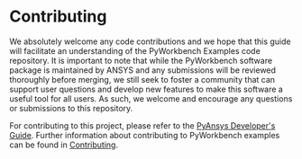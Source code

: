 # Contributing

We absolutely welcome any code contributions and we hope that this
guide will facilitate an understanding of the PyWorkbench Examples code
repository. It is important to note that while the PyWorkbench software
package is maintained by ANSYS and any submissions will be reviewed
thoroughly before merging, we still seek to foster a community that can
support user questions and develop new features to make this software
a useful tool for all users. As such, we welcome and encourage any
questions or submissions to this repository.

For contributing to this project, please refer to the [PyAnsys Developer's
Guide]. Further information about contributing to PyWorkbench examples can be
found in [Contributing].

[PyAnsys Developer's Guide]: https://dev.docs.pyansys.com/index.html
[Contributing]: https://dev.docs.pyansys.com
